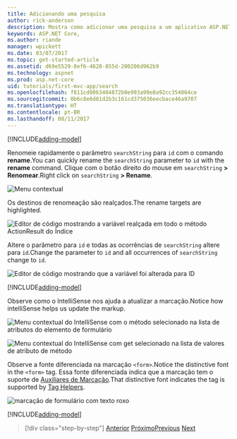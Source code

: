 ```yaml
---
title: Adicionando uma pesquisa
author: rick-anderson
description: Mostra como adicionar uma pesquisa a um aplicativo ASP.NET Core MVC simples
keywords: ASP.NET Core,
ms.author: riande
manager: wpickett
ms.date: 03/07/2017
ms.topic: get-started-article
ms.assetid: d69e5529-8ef6-4628-855d-200206d962b9
ms.technology: aspnet
ms.prod: asp.net-core
uid: tutorials/first-mvc-app/search
ms.openlocfilehash: f811cd0063404872b0e993a99e8a92cc354064ce
ms.sourcegitcommit: 0b6c8e6d81d2b3c161cd375036eecbace46a9707
ms.translationtype: HT
ms.contentlocale: pt-BR
ms.lasthandoff: 08/11/2017
---
```

[!INCLUDE[adding-model](../../includes/mvc-intro/search1.md)]

<span data-ttu-id="b9da8-104">Renomeie rapidamente o parâmetro `searchString` para `id` com o comando **rename**.</span><span class="sxs-lookup"><span data-stu-id="b9da8-104">You can quickly rename the `searchString` parameter to `id` with the **rename** command.</span></span> <span data-ttu-id="b9da8-105">Clique com o botão direito do mouse em `searchString` **> Renomear**.</span><span class="sxs-lookup"><span data-stu-id="b9da8-105">Right click on `searchString` **> Rename**.</span></span>

![Menu contextual](search/_static/rename.png)

<span data-ttu-id="b9da8-107">Os destinos de renomeação são realçados.</span><span class="sxs-lookup"><span data-stu-id="b9da8-107">The rename targets are highlighted.</span></span>

![Editor de código mostrando a variável realçada em todo o método ActionResult do Índice](search/_static/rename2.png)

<span data-ttu-id="b9da8-109">Altere o parâmetro para `id` e todas as ocorrências de `searchString` altere para `id`.</span><span class="sxs-lookup"><span data-stu-id="b9da8-109">Change the parameter to `id` and all occurrences of `searchString` change to `id`.</span></span>

![Editor de código mostrando que a variável foi alterada para ID](search/_static/rename3.png)

[!INCLUDE[adding-model](../../includes/mvc-intro/search2.md)]

<span data-ttu-id="b9da8-111">Observe como o IntelliSense nos ajuda a atualizar a marcação.</span><span class="sxs-lookup"><span data-stu-id="b9da8-111">Notice how intelliSense helps us update the markup.</span></span>

![Menu contextual do IntelliSense com o método selecionado na lista de atributos do elemento de formulário](search/_static/int_m.png)

![Menu contextual do IntelliSense com get selecionado na lista de valores de atributo de método](search/_static/int_get.png)

<span data-ttu-id="b9da8-114">Observe a fonte diferenciada na marcação `<form>`.</span><span class="sxs-lookup"><span data-stu-id="b9da8-114">Notice the distinctive font in the `<form>` tag.</span></span> <span data-ttu-id="b9da8-115">Essa fonte diferenciada indica que a marcação tem o suporte de [Auxiliares de Marcação](../../mvc/views/tag-helpers/intro.md).</span><span class="sxs-lookup"><span data-stu-id="b9da8-115">That distinctive font indicates the tag is supported by [Tag Helpers](../../mvc/views/tag-helpers/intro.md).</span></span>

![marcação de formulário com texto roxo](search/_static/th_font.png)

[!INCLUDE[adding-model](../../includes/mvc-intro/search3.md)]

>[!div class="step-by-step"]
<span data-ttu-id="b9da8-117">[Anterior](controller-methods-views.md)
[Próximo](new-field.md)</span><span class="sxs-lookup"><span data-stu-id="b9da8-117">[Previous](controller-methods-views.md)
[Next](new-field.md)</span></span>  
